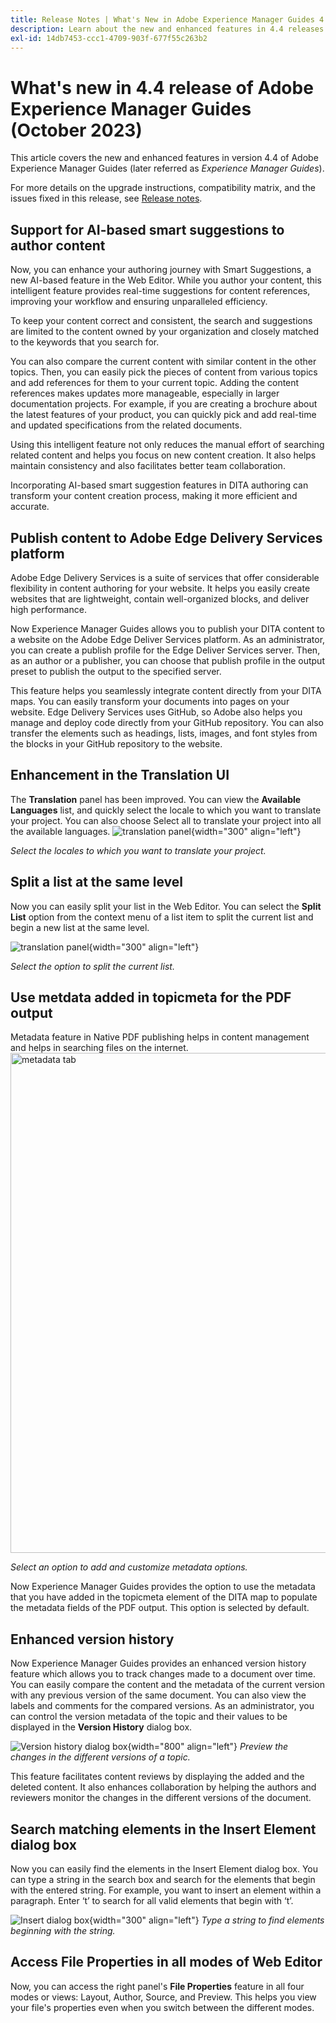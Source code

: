 ```yaml
---
title: Release Notes | What's New in Adobe Experience Manager Guides 4.4 release
description: Learn about the new and enhanced features in 4.4 releases of Adobe Experience Manager Guides
exl-id: 14db7453-ccc1-4709-903f-677f55c263b2
---
```

# What's new in 4.4 release of Adobe Experience Manager Guides (October 2023)

This article covers the new and enhanced features in version 4.4 of Adobe Experience Manager Guides (later referred as *Experience Manager Guides*).

For more details on the upgrade instructions, compatibility matrix, and the issues fixed in this release, see [Release notes](./release-notes-4.4.md).

## Support for AI-based smart suggestions to author content

Now, you can enhance your authoring journey with Smart Suggestions, a new AI-based feature in the Web Editor. While you author your content, this intelligent feature provides real-time suggestions for content references, improving your workflow and ensuring unparalleled efficiency.

 
To keep your content correct and consistent, the search and suggestions are limited to the content owned by your organization and closely matched to the keywords that you search for.  

You can also compare the current content with similar content in the other topics. Then, you can easily pick the pieces of content from various topics and add references for them to your current topic.  Adding the content references makes updates more manageable, especially in larger documentation projects. For example, if you are creating a brochure about the latest features of your product, you can quickly pick and add real-time and updated specifications from the related documents.

Using this intelligent feature not only reduces the manual effort of searching related content and helps you focus on new content creation.  It also helps maintain consistency and also facilitates better team collaboration.  

Incorporating AI-based smart suggestion features in DITA authoring can transform your content creation process, making it more efficient and accurate. 

## Publish content to Adobe Edge Delivery Services platform

Adobe Edge Delivery Services is a suite of services that offer considerable flexibility in content authoring for your website. It helps you easily create websites that are lightweight, contain well-organized blocks, and deliver high performance.

Now Experience Manager Guides allows you to publish your DITA content to a website on the Adobe Edge Deliver Services platform.  As an administrator, you can create a publish profile for the Edge Deliver Services server. Then, as an author or a publisher, you can choose that publish profile in the output preset to publish the output to the specified server.
 
This feature helps you seamlessly integrate content directly from your DITA maps. You can easily transform your documents into pages on your website. 
Edge Delivery Services uses GitHub, so Adobe also helps you manage and deploy code directly from your  GitHub repository. You can also transfer the elements such as headings, lists, images, and font styles from the blocks in your GitHub repository to the website. 

## Enhancement in the Translation UI

The **Translation** panel has been improved.  You can view the **Available Languages** list,  and quickly select the locale to which you want to translate your project. You can also choose Select all to translate your project into all the available languages.
![translation panel](assets/translation-languages-4.4.png){width="300" align="left"}

*Select the locales to which you want to translate your project.*


## Split a list at the same level

Now you can easily split your list in the Web Editor. You can select the **Split List** option from the context menu of a list item to split the current list and begin a new list at the same level. 

![translation panel](assets/context-menu-split-list.png){width="300" align="left"}

*Select the option to split the current list.*

## Use metdata added in topicmeta for the PDF output

Metadata feature in Native PDF publishing helps in content management and helps in searching files on the internet. 
<img src="assets/pdf-metadata-4.4.png" alt="metadata tab" width=800>

*Select an option to add and customize metadata options.*

Now Experience Manager Guides provides the option to use the metadata that you have added in the topicmeta element of the DITA map to populate the metadata fields of the PDF output. This option is selected by default.


## Enhanced version history

Now Experience Manager Guides provides an enhanced version history feature which allows you to track changes made to a document over time. You can easily compare the content and the metadata of the current version with any previous version of the same document. You can also view the labels and comments for the compared versions. As an administrator, you can control the version metadata of the topic and their values to be displayed in the **Version History** dialog box. 

![Version history dialog box](assets/version-history-dialog-web-editor.png){width="800" align="left"}
  *Preview the changes in the different versions of a topic.*

This feature facilitates content reviews by displaying the added and the deleted content. It also enhances collaboration by helping the authors and reviewers monitor the changes in the different versions of the document.

## Search matching elements in the Insert Element dialog box

Now you can easily find the elements in the Insert Element dialog box.  You can type a string in the search box and search for the elements that begin with the entered string.
For example, you want to insert an element within a paragraph.  Enter ‘t’ to search for all valid elements that begin with ‘t’.

![Insert dialog box](assets/insert-element.png){width="300" align="left"}
*Type a string to find elements beginning with the string.* 


## Access File Properties in all modes of Web Editor

Now, you can access the right panel's **File Properties** feature in all four modes or views:  Layout, Author, Source, and Preview.  This helps you view your file's properties even when you switch between the different modes.